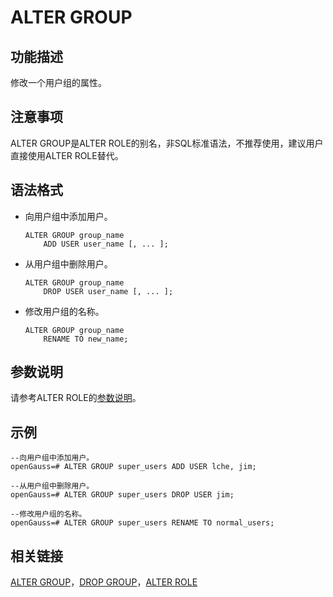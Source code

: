 # ALTER GROUP<a name="ZH-CN_TOPIC_0242370526"></a>

## 功能描述<a name="zh-cn_topic_0237122062_zh-cn_topic_0059777426_s9257704722b6426cbb9a62c26d7941f8"></a>

修改一个用户组的属性。

## 注意事项<a name="zh-cn_topic_0237122062_zh-cn_topic_0059777426_s3f6c5899f7ab4b4a936ef9a3ecfc3227"></a>

ALTER GROUP是ALTER ROLE的别名，非SQL标准语法，不推荐使用，建议用户直接使用ALTER ROLE替代。

## 语法格式<a name="zh-cn_topic_0237122062_zh-cn_topic_0059777426_s0798d93d042a4c96ab266f7eb45fc5d5"></a>

-   向用户组中添加用户。

    ```
    ALTER GROUP group_name 
        ADD USER user_name [, ... ];
    ```


-   从用户组中删除用户。

    ```
    ALTER GROUP group_name 
        DROP USER user_name [, ... ];
    ```

-   修改用户组的名称。

    ```
    ALTER GROUP group_name 
        RENAME TO new_name;
    ```


## 参数说明<a name="zh-cn_topic_0237122062_zh-cn_topic_0059777426_sf7fbcb97d29b45e38bb6d6a65cc96f46"></a>

请参考ALTER ROLE的[参数说明](ALTER-ROLE.md#zh-cn_topic_0237122068_zh-cn_topic_0059778744_s50961af6143d4aafaf8fa02febbbf331)。

## 示例<a name="zh-cn_topic_0237122062_zh-cn_topic_0059778614_sfe220a2da49d4ca5928fe714ca12e949"></a>

```
--向用户组中添加用户。
openGauss=# ALTER GROUP super_users ADD USER lche, jim;

--从用户组中删除用户。
openGauss=# ALTER GROUP super_users DROP USER jim;

--修改用户组的名称。
openGauss=# ALTER GROUP super_users RENAME TO normal_users;
```

## 相关链接<a name="zh-cn_topic_0237122062_zh-cn_topic_0059777426_s72bcc1ca592a4b47bfaf7849e51e7e30"></a>

[ALTER GROUP](ALTER-GROUP.md)，[DROP GROUP](DROP-GROUP.md)，[ALTER ROLE](ALTER-ROLE.md)

